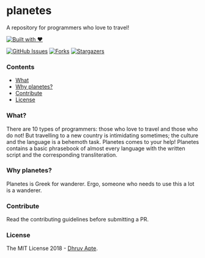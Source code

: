 # planetes
A repository for programmers who love to travel!

[![Built with ❤](https://forthebadge.com/images/badges/built-with-love.svg)](https://forthebadge.com/#)

[![GitHub Issues](https://img.shields.io/github/issues/the-ethan-hunt/planetes.svg?style=flat-square)](https://github.com/the-ethan-hunt/planetes/issues) [![Forks](https://img.shields.io/github/forks/the-ethan-hunt/planetes.svg)](https://github.com/the-ethan-hunt/planetes/network) [![Stargazers](https://img.shields.io/github/stars/the-ethan-hunt/planetes.svg)](https://github.com/the-ethan-hunt/planetes/stargazers)

### Contents

- [What](#what)
- [Why planetes?](#why-planetes)
- [Contribute](#contribute)
- [License](#license)

### What?

There are 10 types of programmers:  those who love to travel and those who do not!
But travelling to a new country is intimidating sometimes; the culture and the language is a behemoth task. Planetes comes to your help!
Planetes contains a basic phrasebook of  almost every language with the written script and the corresponding transliteration.

### Why planetes?

Planetes is Greek for wanderer. Ergo, someone who needs to use this a lot is a wanderer.

### Contribute

Read the contributing guidelines before submitting a PR.

### License

The MIT License 2018 - [Dhruv Apte](http://github.com/the-ethan-hunt/).


